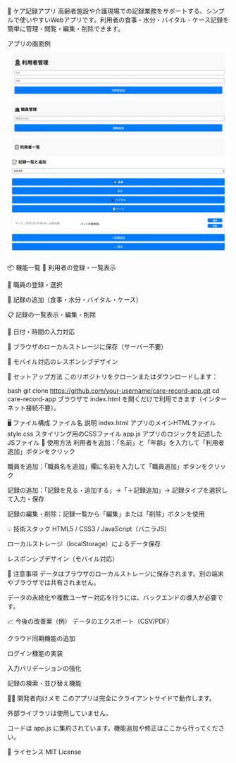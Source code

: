 📝 ケア記録アプリ
高齢者施設や介護現場での記録業務をサポートする、シンプルで使いやすいWebアプリです。利用者の食事・水分・バイタル・ケース記録を簡単に管理・閲覧・編集・削除できます。

アプリの画面例
![記録の一覧表示画面](screenshots/スクリーンショット_25-10-2025_121338_127.0.0.1.jpeg)

📦 機能一覧
👤 利用者の登録・一覧表示

👥 職員の登録・選択

📝 記録の追加（食事・水分・バイタル・ケース）

📋 記録の一覧表示・編集・削除

📅 日付・時間の入力対応

💾 ブラウザのローカルストレージに保存（サーバー不要）

📱 モバイル対応のレスポンシブデザイン

🚀 セットアップ方法
このリポジトリをクローンまたはダウンロードします：

bash
git clone https://github.com/your-username/care-record-app.git
cd care-record-app
ブラウザで index.html を開くだけで利用できます（インターネット接続不要）。

🖥️ ファイル構成
ファイル名	説明
index.html	アプリのメインHTMLファイル
style.css	スタイリング用のCSSファイル
app.js	アプリのロジックを記述したJSファイル
🧪 使用方法
利用者を追加：「名前」と「年齢」を入力して「利用者追加」ボタンをクリック

職員を追加：「職員名を追加」欄に名前を入力して「職員追加」ボタンをクリック

記録の追加：「記録を見る・追加する」→「＋記録追加」→ 記録タイプを選択して入力・保存

記録の編集・削除：記録一覧から「編集」または「削除」ボタンを使用

💡 技術スタック
HTML5 / CSS3 / JavaScript（バニラJS）

ローカルストレージ（localStorage）によるデータ保存

レスポンシブデザイン（モバイル対応）

📌 注意事項
データはブラウザのローカルストレージに保存されます。別の端末やブラウザでは共有されません。

データの永続化や複数ユーザー対応を行うには、バックエンドの導入が必要です。

📈 今後の改善案（例）
データのエクスポート（CSV/PDF）

クラウド同期機能の追加

ログイン機能の実装

入力バリデーションの強化

記録の検索・並び替え機能

🧑‍💻 開発者向けメモ
このアプリは完全にクライアントサイドで動作します。

外部ライブラリは使用していません。

コードは app.js に集約されています。機能追加や修正はここから行ってください。

📮 ライセンス
MIT License